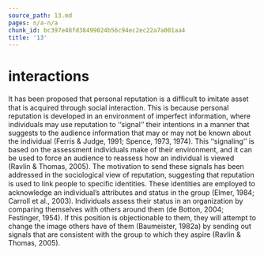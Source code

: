 ```yaml
---
source_path: 13.md
pages: n/a-n/a
chunk_id: bc397e48fd38499024b56c94ec2ec22a7a001aa4
title: '13'
---
```

# interactions

It has been proposed that personal reputation is a difﬁcult to imitate asset that is acquired through social interaction. This is because personal reputation is developed in an environment of imperfect information, where individuals may use reputation to ‘‘signal’’ their intentions in a manner that suggests to the audience information that may or may not be known about the individual (Ferris & Judge, 1991; Spence, 1973, 1974). This ‘‘signaling’’ is based on the assessment individuals make of their environment, and it can be used to force an audience to reassess how an individual is viewed (Ravlin & Thomas, 2005). The motivation to send these signals has been addressed in the sociological view of reputation, suggesting that reputation is used to link people to speciﬁc identities. These identities are employed to acknowledge an individual’s attributes and status in the group (Elmer, 1984; Carroll et al., 2003). Individuals assess their status in an organization by comparing themselves with others around them (de Botton, 2004; Festinger, 1954). If this position is objectionable to them, they will attempt to change the image others have of them (Baumeister, 1982a) by sending out signals that are consistent with the group to which they aspire (Ravlin & Thomas, 2005).
